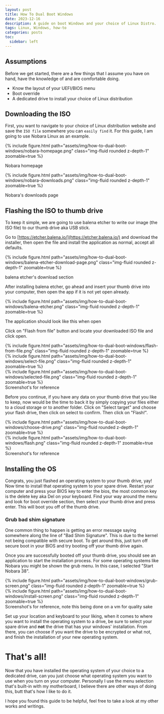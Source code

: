 ```yaml
---
layout: post
title: How To Dual Boot Windows
date: 2023-12-16
description: A guide on boot Windows and your choice of Linux Distro.
tags: Linux, Windows, how-to
categories: posts
toc:
  sidebar: left
---
```


## Assumptions

Before we get started, there are a few things that I assume you have on hand, have the knowledge of and are comfortable doing.

- Know the layout of your UEFI/BIOS menu
- Boot override
- A dedicated drive to install your choice of Linux distribution

## Downloading the ISO

First, you want to navigate to your choice of Linux distribution website and save the `ISO file` somewhere you can `easily find` it. For this guide, I am going to use Nobara Linux as an example.

{% include figure.html path="assets/img/how-to-dual-boot-windows/nobara-homepage.png" class="img-fluid rounded z-depth-1" zoomable=true %}
<div class="caption">
  Nobara homepage
</div>

{% include figure.html path="assets/img/how-to-dual-boot-windows/nobara-downloads.png" class="img-fluid rounded z-depth-1" zoomable=true %}
<div class="caption">
  Nobara's downloads page
</div>

## Flashing the ISO to thumb drive

To keep it simple, we are going to use balena etcher to write our image (the ISO file) to our thumb drive aka USB stick.

Go to [https://etcher.balena.io/](https://etcher.balena.io/) and download the installer, then open the file and install the application as normal, accept all defaults.

{% include figure.html path="assets/img/how-to-dual-boot-windows/balena-etcher-download-page.png" class="img-fluid rounded z-depth-1" zoomable=true %}
<div class="caption">
  balena etcher's download section
</div>

After installing balena etcher, go ahead and insert your thumb drive into your computer, then open the app if it is not yet open already.

{% include figure.html path="assets/img/how-to-dual-boot-windows/balena-etcher.png" class="img-fluid rounded z-depth-1" zoomable=true %}
<div class="caption">
  The application should look like this when open
</div>

Click on "Flash from file" button and locate your downloaded ISO file and click open.

<div class="row mt-3"> 
  <div class="col-sm mt-3 mt-md-0"> 
    {% include figure.html path="assets/img/how-to-dual-boot-windows/flash-from-file.png" class="img-fluid rounded z-depth-1" zoomable=true %}
  </div>
  <div class="col-sm mt-3 mt-md-0"> 
    {% include figure.html path="assets/img/how-to-dual-boot-windows/select-file.png" class="img-fluid rounded z-depth-1" zoomable=true %}
  </div>
  <div class="col-sm mt-3 mt-md-0"> 
    {% include figure.html path="assets/img/how-to-dual-boot-windows/selected-file.png" class="img-fluid rounded z-depth-1" zoomable=true %}
  </div>
</div>
<div class="caption"> 
  Screenshot's for reference
</div>

Before you continue, if you have any data on your thumb drive that you like to keep, now would be the time to back it by simply copying your files either to a cloud storage or to another folder. Click on "Select target" and choose your flash drive, then click on select to confirm. Then click on "Flash!".

<div class="row mt-3"> 
  <div class="col-sm mt-3 mt-md-0"> 
    {% include figure.html path="assets/img/how-to-dual-boot-windows/choose-drive.png" class="img-fluid rounded z-depth-1" zoomable=true %}
  </div>
  <div class="col-sm mt-3 mt-md-0">
    {% include figure.html path="assets/img/how-to-dual-boot-windows/flash.png" class="img-fluid rounded z-depth-1" zoomable=true %}
  </div>
</div>
<div class="caption"> 
  Screenshot's for reference
</div>

## Installing the OS

Congrats, you just flashed an operating system to your thumb drive, yay! Now time to install that operating system to your spare drive. Restart your computer and press your BIOS key to enter the bios, the most common key is the delete key aka Del on your keyboard. Find your way around the menu and look for boot override section, then select your thumb drive and press enter. This will boot you off of the thumb drive. 

### Grub bad shim signature

One common thing to happen is getting an error message saying somewhere along the line of "Bad Shim Signature". This is due to the kernel not being compatible with secure boot. To get around this, just turn off secure boot in your BIOS and try booting off your thumb drive again.

Once you are successfully booted off your thumb drive, you should see an application to start the installation process. For some operating systems like Nobara you might be shown the grub menu. In this case, I selected "Start Nobara 38".

<div class="row mt-3"> 
  <div class="col-sm mt-3 mt-md-0"> 
    {% include figure.html path="assets/img/how-to-dual-boot-windows/grub-screen.png" class="img-fluid rounded z-depth-1" zoomable=true %}
  </div>
  <div class="col-sm mt-3 mt-md-0">
    {% include figure.html path="assets/img/how-to-dual-boot-windows/install-screen.png" class="img-fluid rounded z-depth-1" zoomable=true %}
  </div>
</div>
<div class="caption"> 
  Screenshot's for reference, note this being done on a vm for quality sake
</div>

Set up your location and keyboard to your liking, when it comes to where you want to install the operating system to a drive, be sure to select your spare drive and **not** the drive that has your windows' installation. From there, you can choose if you want the drive to be encrypted or what not, and finish the installation of your new operating system.

# That's all!

Now that you have installed the operating system of your choice to a dedicated drive, can you just choose what operating system you want to use when you turn on your computer. Personally I use the menu selection that's built-in with my motherboard, I believe there are other ways of doing this, butt that's how I like to do it.

I hope you found this guide to be helpful, feel free to take a look at my other works and writings.